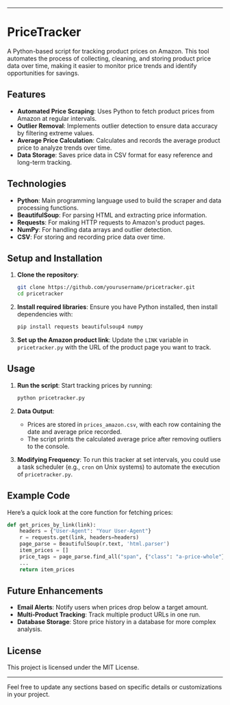
---

# PriceTracker

A Python-based script for tracking product prices on Amazon. This tool automates the process of collecting, cleaning, and storing product price data over time, making it easier to monitor price trends and identify opportunities for savings.

## Features

- **Automated Price Scraping**: Uses Python to fetch product prices from Amazon at regular intervals.
- **Outlier Removal**: Implements outlier detection to ensure data accuracy by filtering extreme values.
- **Average Price Calculation**: Calculates and records the average product price to analyze trends over time.
- **Data Storage**: Saves price data in CSV format for easy reference and long-term tracking.

## Technologies

- **Python**: Main programming language used to build the scraper and data processing functions.
- **BeautifulSoup**: For parsing HTML and extracting price information.
- **Requests**: For making HTTP requests to Amazon's product pages.
- **NumPy**: For handling data arrays and outlier detection.
- **CSV**: For storing and recording price data over time.

## Setup and Installation

1. **Clone the repository**:
    ```bash
    git clone https://github.com/yourusername/pricetracker.git
    cd pricetracker
    ```

2. **Install required libraries**:
    Ensure you have Python installed, then install dependencies with:
    ```bash
    pip install requests beautifulsoup4 numpy
    ```

3. **Set up the Amazon product link**:
   Update the `LINK` variable in `pricetracker.py` with the URL of the product page you want to track.

## Usage

1. **Run the script**:
   Start tracking prices by running:
    ```bash
    python pricetracker.py
    ```

2. **Data Output**:
   - Prices are stored in `prices_amazon.csv`, with each row containing the date and average price recorded.
   - The script prints the calculated average price after removing outliers to the console.

3. **Modifying Frequency**:
   To run this tracker at set intervals, you could use a task scheduler (e.g., `cron` on Unix systems) to automate the execution of `pricetracker.py`.

## Example Code

Here’s a quick look at the core function for fetching prices:
```python
def get_prices_by_link(link):
    headers = {"User-Agent": "Your User-Agent"}
    r = requests.get(link, headers=headers)
    page_parse = BeautifulSoup(r.text, 'html.parser')
    item_prices = []
    price_tags = page_parse.find_all("span", {"class": "a-price-whole"})
    ...
    return item_prices
```

## Future Enhancements

- **Email Alerts**: Notify users when prices drop below a target amount.
- **Multi-Product Tracking**: Track multiple product URLs in one run.
- **Database Storage**: Store price history in a database for more complex analysis.

## License

This project is licensed under the MIT License.

---

Feel free to update any sections based on specific details or customizations in your project.
